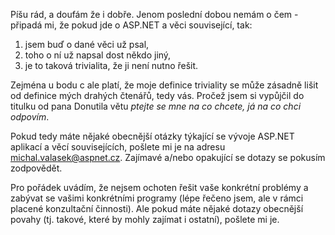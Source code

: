 <!-- dcterms:identifier = aspnetcz#17 -->
<!-- dcterms:title = Ptejte se mne na co chcete, já na co chci odpovím -->
<!-- dcterms:abstract = Píšu rád a doufejme že i dobře. Jenom poslední dobou nemám o čem. -->
<!-- np9:categoryId = 1 -->
<!-- x4w:category = IT -->
<!-- np9:authorId = 1 -->
<!-- np9:authorEmail = michal.valasek@altairis.cz -->
<!-- dcterms:creator = Michal Altair Valášek -->
<!-- dcterms:created = 2005-01-25T01:19:45.417+01:00 -->
<!-- dcterms:date = 2005-01-25T01:19:45.417+01:00 -->

Píšu rád, a doufám že i dobře. Jenom poslední dobou nemám o čem - připadá mi, že pokud jde o ASP.NET a věci související, tak:

1.  jsem buď o dané věci už psal,
2.  toho o ní už napsal dost někdo jiný,
3.  je to taková trivialita, že ji není nutno řešit.

Zejména u bodu c ale platí, že moje definice triviality se může zásadně lišit od definice mých drahých čtenářů, tedy vás. Pročež jsem si vypůjčil do titulku od pana Donutila větu *ptejte se mne na co chcete, já na co chci odpovím*.

Pokud tedy máte nějaké obecnější otázky týkající se vývoje ASP.NET aplikací a věcí souvisejících, pošlete mi je na adresu [michal.valasek@aspnet.cz](mailto:michal.valasek@aspnet.cz). Zajímavé a/nebo opakující se dotazy se pokusím zodpovědět.

Pro pořádek uvádím, že nejsem ochoten řešit vaše konkrétní problémy a zabývat se vašimi konkrétními programy (lépe řečeno jsem, ale v rámci placené konzultační činnosti). Ale pokud máte nějaké dotazy obecnější povahy (tj. takové, které by mohly zajímat i ostatní), pošlete mi je.
